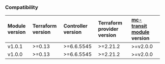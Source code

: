 ### Compatibility
Module version | Terraform version | Controller version | Terraform provider version | [mc-transit module](https://github.com/terraform-aviatrix-modules/terraform-aviatrix-mc-transit) version
:--- | :--- | :--- | :--- | :---
v1.0.1 | >=0.13 | >=6.6.5545 | >=2.21.2 | >=v2.0.0
v1.0.0 | >=0.13 | >=6.6.5545 | >=2.21.2 | >=v2.0.0